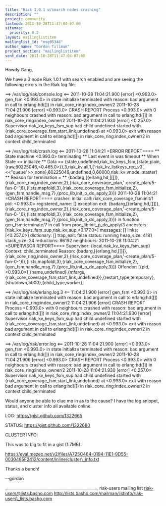 ```yaml
---
title: "Riak 1.0.1 w/search nodes crashing"
description: ""
project: community
lastmod: 2011-10-28T11:47:04-07:00
sitemap:
  priority: 0.2
layout: mailinglistitem
mailinglist_id: "msg05348"
author_name: "Gordon Tillman"
project_section: "mailinglistitem"
sent_date: 2011-10-28T11:47:04-07:00
---
```



Howdy Gang,

We have a 3 node Riak 1.0.1 with search enabled and are seeing the following 
errors in the Riak log file:

==> /var/log/riak/console.log <==
2011-10-28 11:04:21.900 [error] <0.993.0> gen\_fsm <0.993.0> in state initialize 
terminated with reason: bad argument in call to erlang:hd([]) in 
riak\_core\_ring:index\_owner/2
2011-10-28 11:04:21.906 [error] <0.993.0> CRASH REPORT Process <0.993.0> with 0 
neighbours crashed with reason: bad argument in call to erlang:hd([]) in 
riak\_core\_ring:index\_owner/2
2011-10-28 11:04:21.930 [error] <0.257.0> Supervisor riak\_kv\_keys\_fsm\_sup had 
child undefined started with {riak\_core\_coverage\_fsm,start\_link,undefined} at 
<0.993.0> exit with reason bad argument in call to erlang:hd([]) in 
riak\_core\_ring:index\_owner/2 in context child\_terminated

==> /var/log/riak/crash.log <==
2011-10-28 11:04:21 =ERROR REPORT====
\*\* State machine <0.993.0> terminating 
\*\* Last event in was timeout
\*\* When State == initialize
\*\* Data == 
{state,undefined,riak\_kv\_keys\_fsm,{state,plain,{raw,60225046,<0.465.0>}},3,riak\_kv,all,1,{'riak\_kv\_listkeys\_req\_v3',<<"queue">>,none},60225046,undefined,0,60000,riak\_kv\_vnode\_master}
\*\* Reason for termination = 
\*\* 
{badarg,[{erlang,hd,[[]]},{riak\_core\_ring,index\_owner,2},{riak\_core\_coverage\_plan,'-create\_plan/5-fun-0-',6},{lists,mapfoldl,3},{riak\_core\_coverage\_fsm,initialize,2},{gen\_fsm,handle\_msg,7},{proc\_lib,init\_p\_do\_apply,3}]}
2011-10-28 11:04:21 =CRASH REPORT====
 crasher:
 initial call: riak\_core\_coverage\_fsm:init/1
 pid: <0.993.0>
 registered\_name: []
 exception exit: 
{badarg,[{erlang,hd,[[]]},{riak\_core\_ring,index\_owner,2},{riak\_core\_coverage\_plan,'-create\_plan/5-fun-0-',6},{lists,mapfoldl,3},{riak\_core\_coverage\_fsm,initialize,2},{gen\_fsm,handle\_msg,7},{proc\_lib,init\_p\_do\_apply,3}]}
 in function gen\_fsm:terminate/7
 in call from proc\_lib:init\_p\_do\_apply/3
 ancestors: [riak\_kv\_keys\_fsm\_sup,riak\_kv\_sup,<0.177.0>]
 messages: []
 links: [<0.257.0>]
 dictionary: []
 trap\_exit: false
 status: running
 heap\_size: 4181
 stack\_size: 24
 reductions: 86192
 neighbours:
2011-10-28 11:04:21 =SUPERVISOR REPORT====
 Supervisor: {local,riak\_kv\_keys\_fsm\_sup}
 Context: child\_terminated
 Reason: 
{badarg,[{erlang,hd,[[]]},{riak\_core\_ring,index\_owner,2},{riak\_core\_coverage\_plan,'-create\_plan/5-fun-0-',6},{lists,mapfoldl,3},{riak\_core\_coverage\_fsm,initialize,2},{gen\_fsm,handle\_msg,7},{proc\_lib,init\_p\_do\_apply,3}]}
 Offender: 
[{pid,<0.993.0>},{name,undefined},{mfargs,{riak\_core\_coverage\_fsm,start\_link,undefined}},{restart\_type,temporary},{shutdown,5000},{child\_type,worker}]


==> /var/log/riak/erlang.log.3 <==
11:04:21.900 [error] gen\_fsm <0.993.0> in state initialize terminated with 
reason: bad argument in call to erlang:hd([]) in riak\_core\_ring:index\_owner/2
11:04:21.906 [error] CRASH REPORT Process <0.993.0> with 0 neighbours crashed 
with reason: bad argument in call to erlang:hd([]) in 
riak\_core\_ring:index\_owner/2 
11:04:21.930 [error] Supervisor riak\_kv\_keys\_fsm\_sup had child undefined 
started with {riak\_core\_coverage\_fsm,start\_link,undefined} at <0.993.0> exit 
with reason bad argument in call to erlang:hd([]) in 
riak\_core\_ring:index\_owner/2 in context child\_terminated

==> /var/log/riak/error.log <==
2011-10-28 11:04:21.900 [error] <0.993.0> gen\_fsm <0.993.0> in state initialize 
terminated with reason: bad argument in call to erlang:hd([]) in 
riak\_core\_ring:index\_owner/2
2011-10-28 11:04:21.906 [error] <0.993.0> CRASH REPORT Process <0.993.0> with 0 
neighbours crashed with reason: bad argument in call to erlang:hd([]) in 
riak\_core\_ring:index\_owner/2
2011-10-28 11:04:21.930 [error] <0.257.0> Supervisor riak\_kv\_keys\_fsm\_sup had 
child undefined started with {riak\_core\_coverage\_fsm,start\_link,undefined} at 
<0.993.0> exit with reason bad argument in call to erlang:hd([]) in 
riak\_core\_ring:index\_owner/2 in context child\_terminated

Would anyone be able to clue me in as to the cause? I have the log snippet, 
status, and cluster info all available online.

LOG:
https://gist.github.com/1322665

STATUS:
https://gist.github.com/1322680

CLUSTER INFO:

This was to big to fit in a gist (1.7MB):

https://eval.mezeo.net/v2/files/A725C464-0194-11E1-9D55-0030485F2412/content/inline/cluster\_info.txt

Thanks a bunch!

--gordon


\_\_\_\_\_\_\_\_\_\_\_\_\_\_\_\_\_\_\_\_\_\_\_\_\_\_\_\_\_\_\_\_\_\_\_\_\_\_\_\_\_\_\_\_\_\_\_
riak-users mailing list
riak-users@lists.basho.com
http://lists.basho.com/mailman/listinfo/riak-users\_lists.basho.com

